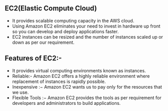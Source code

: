 ## EC2(Elastic Compute Cloud)
* It provides scalable computing capacity in the AWS cloud.
* Using Amazon EC2 eliminates your need to invest in hardware up front so you can develop and deploy applications faster. 
* EC2 instances can be resized and the number of instances scaled up or down as per our requirement. 


## Features of EC2:-
* It provides virtual computing environments known as instances.
* Reliable:- Amazon EC2 offers a highly reliable environment where replacement of instances is rapidly possible.
* Inexpensive :− Amazon EC2 wants us to pay only for the resources that we use.
* Flexible Tools :− Amazon EC2 provides the tools as per requirement for developers and administrators to build applications.
